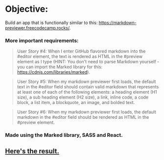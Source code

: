 # Objective:
Build an app that is functionally similar to this: https://markdown-previewer.freecodecamp.rocks/.
### More important requirements:
> User Story #4: When I enter GitHub flavored markdown into the #editor element, the text is rendered as HTML in the #preview element as I type (HINT: You don't need to parse Markdown yourself - you can import the Marked library for this: https://cdnjs.com/libraries/marked).

>User Story #5: When my markdown previewer first loads, the default text in the #editor field should contain valid markdown that represents at least one of each of the following elements: a heading element (H1 size), a sub heading element (H2 size), a link, inline code, a code block, a list item, a blockquote, an image, and bolded text.

>User Story #6: When my markdown previewer first loads, the default markdown in the #editor field should be rendered as HTML in the #preview element.
### Made using the Marked library, SASS and React.
## [Here's the result.](https://markdown-previewer.mikapikafika.repl.co)